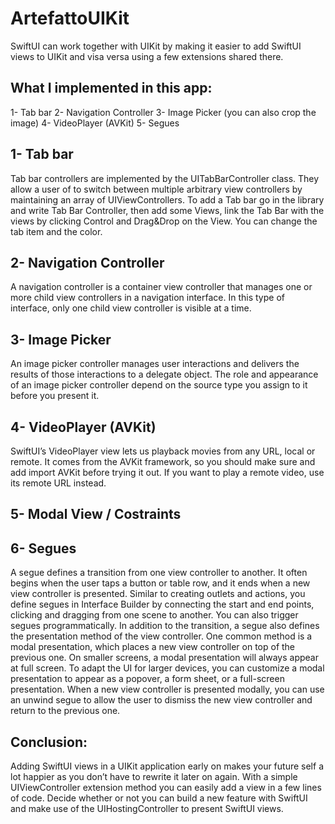 # ArtefattoUIKit

SwiftUI can work together with UIKit by making it easier to add SwiftUI views to UIKit 
and visa versa using a few extensions shared there.

## What I implemented in this app:
1- Tab bar 
2- Navigation Controller
3- Image Picker (you can also crop the image)
4- VideoPlayer (AVKit) 
5- Segues

## 1- Tab bar
Tab bar controllers are implemented by the UITabBarController class. They allow a user of to switch between multiple arbitrary view controllers by maintaining an array of UIViewControllers.
To add a Tab bar go in the library and write Tab Bar Controller, then add some Views, link the Tab Bar with the views by clicking Control and Drag&Drop on the View. You can change the tab item and the color.

## 2- Navigation Controller
A navigation controller is a container view controller that manages one or more child view controllers in a navigation interface. In this type of interface, only one child view controller is visible at a time.

## 3- Image Picker
An image picker controller manages user interactions and delivers the results of those interactions to a delegate object.
The role and appearance of an image picker controller depend on the source type you assign to it before you present it.

## 4- VideoPlayer (AVKit)
SwiftUI’s VideoPlayer view lets us playback movies from any URL, local or remote. It comes from the AVKit framework, so you should make sure and add import AVKit before trying it out. If you want to play a remote video, use its remote URL instead.

## 5- Modal View / Costraints

## 6- Segues
A segue defines a transition from one view controller to another. It often begins when the user taps a button or table row, and it ends when a new view controller is presented. Similar to creating outlets and actions, you define segues in Interface Builder by connecting the start and end points, clicking and dragging from one scene to another. You can also trigger segues programmatically.
In addition to the transition, a segue also defines the presentation method of the view controller. One common method is a modal presentation, which places a new view controller on top of the previous one. On smaller screens, a modal presentation will always appear at full screen. To adapt the UI for larger devices, you can customize a modal presentation to appear as a popover, a form sheet, or a full-screen presentation.
When a new view controller is presented modally, you can use an unwind segue to allow the user to dismiss the new view controller and return to the previous one.


## Conclusion: 
Adding SwiftUI views in a UIKit application early on makes your future self a lot happier as you don’t have to rewrite it later on again. With a simple UIViewController extension method you can easily add a view in a few lines of code. Decide whether or not you can build a new feature with SwiftUI and make use of the UIHostingController to present SwiftUI views.
